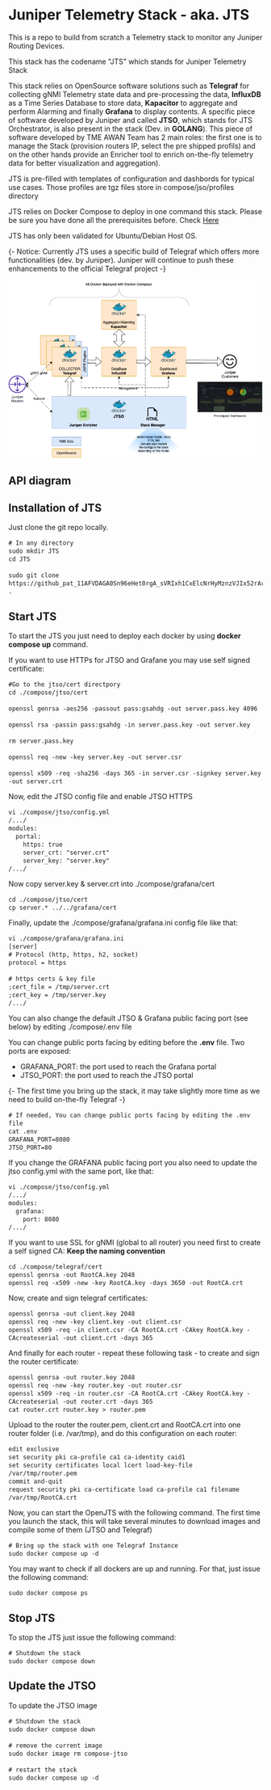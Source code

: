 # Juniper Telemetry Stack - aka. JTS
This is a repo to build from scratch a Telemetry stack to monitor any Juniper Routing Devices. 

This stack has the codename "JTS" which stands for Juniper Telemetry Stack 

This stack relies on OpenSource software solutions such as **Telegraf** for collecting gNMI Telemetry state data and pre-processing the data, **InfluxDB** as a Time Series Database to store data, **Kapacitor** to aggregate and perform Alarming and finally **Grafana** to display contents. A specific piece of software developed by Juniper and called **JTSO**, which stands for JTS Orchestrator, is also present in the stack (Dev. in **GOLANG**). This piece of software developed by TME AWAN Team has 2 main roles: the first one is to manage the Stack (provision routers IP, select the pre shipped profils) and on the other hands provide an Enricher tool to enrich on-the-fly telemetry data for better visualization and aggregation).  

JTS is pre-filled with templates of configuration and dashbords for typical use cases. Those profiles are tgz files store in compose/jso/profiles directory 

JTS relies on Docker Compose to deploy in one command this stack. Please be sure you have done all the prerequisites before. Check [Here](./setup.md)

JTS has only been validated for Ubuntu/Debian Host OS. 

{- Notice: Currently JTS uses a specific build of Telegraf which offers more functionalities (dev. by Juniper). Juniper will continue to push these enhancements to the official Telegraf project -}

![jts.png](./img/JTS.png)

## API diagram

## Installation of JTS

Just clone the git repo locally. 

```shell
# In any directory 
sudo mkdir JTS
cd JTS

sudo git clone https://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@github.com/door7302/openjts.git .
```

## Start JTS 

To start the JTS you just need to deploy each docker by using **docker compose up** command. 

If you want to use HTTPs for JTSO and Grafane you may use self signed certificate:

```shell
#Go to the jtso/cert directpory 
cd ./compose/jtso/cert 

openssl genrsa -aes256 -passout pass:gsahdg -out server.pass.key 4096

openssl rsa -passin pass:gsahdg -in server.pass.key -out server.key

rm server.pass.key

openssl req -new -key server.key -out server.csr

openssl x509 -req -sha256 -days 365 -in server.csr -signkey server.key -out server.crt
```

Now, edit the JTSO config file and enable JTSO HTTPS 

```shell
vi ./compose/jtso/config.yml
/.../
modules:
  portal:
    https: true
    server_crt: "server.crt"
    server_key: "server.key"
/.../
```

Now copy server.key & server.crt into ./compose/grafana/cert 

```shell
cd ./compose/jtso/cert 
cp server.* ../../grafana/cert
```
Finally, update the ./compose/grafana/grafana.ini config file like that:

```shell
vi ./compose/grafana/grafana.ini 
[server]
# Protocol (http, https, h2, socket)
protocol = https

# https certs & key file
;cert_file = /tmp/server.crt
;cert_key = /tmp/server.key
/.../
```
You can also change the default JTSO & Grafana public facing port (see below) by editing ./compose/.env file 

You can change public ports facing by editing before the **.env**  file. Two ports are exposed:
- GRAFANA_PORT: the port used to reach the Grafana portal
- JTSO_PORT: the port used to reach the JTSO portal

{- The first time you bring up the stack, it may take slightly more time as we need to build on-the-fly Telegraf -} 

```shell
# If needed, You can change public ports facing by editing the .env file 
cat .env
GRAFANA_PORT=8080
JTSO_PORT=80
```

If you change the GRAFANA public facing port you also need to update the jtso config.yml with the same port, like that:

```shell
vi ./compose/jtso/config.yml
/.../
modules:
  grafana:
    port: 8080
/.../
```

If you want to use SSL for gNMI (global to all router) you need first to create a self signed CA: **Keep the naming convention**

```shell
cd ./compose/telegraf/cert
openssl genrsa -out RootCA.key 2048
openssl req -x509 -new -key RootCA.key -days 3650 -out RootCA.crt
```

Now, create and sign telegraf certificates:

```shell
openssl genrsa -out client.key 2048 
openssl req -new -key client.key -out client.csr
openssl x509 -req -in client.csr -CA RootCA.crt -CAkey RootCA.key -CAcreateserial -out client.crt -days 365

```

And finally for each router - repeat these following task - to create and sign the router certificate:

```shell
openssl genrsa -out router.key 2048 
openssl req -new -key router.key -out router.csr
openssl x509 -req -in router.csr -CA RootCA.crt -CAkey RootCA.key -CAcreateserial -out router.crt -days 365
cat router.crt router.key > router.pem
```

Upload to the router the router.pem, client.crt and RootCA.crt into one router folder (i.e. /var/tmp), and do this configuration on each router:


```junos
edit exclusive
set security pki ca-profile ca1 ca-identity caid1
set security certificates local lcert load-key-file /var/tmp/router.pem
commit and-quit
request security pki ca-certificate load ca-profile ca1 filename /var/tmp/RootCA.crt
```

Now, you can start the OpenJTS with the following command. The first time you launch the stack, this will take several minutes to download images and compile some of them (JTSO and Telegraf)
```shell 
# Bring up the stack with one Telegraf Instance
sudo docker compose up -d  
```

You may want to check if all dockers are up and running. For that, just issue the following command:

```shell
sudo docker compose ps
```

## Stop JTS

To stop the JTS just issue the following command:

```shell
# Shutdown the stack
sudo docker compose down
```

## Update the JTSO 

To update the JTSO image 

```shell
# Shutdown the stack
sudo docker compose down

# remove the current image 
sudo docker image rm compose-jtso 

# restart the stack 
sudo docker compose up -d  
```


